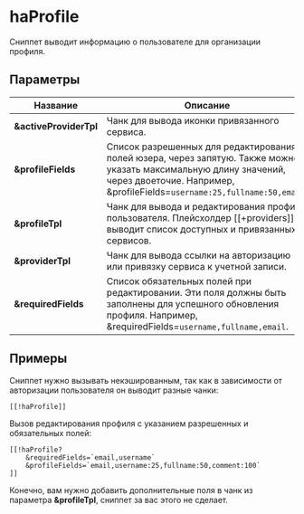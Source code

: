 # haProfile

Сниппет выводит информацию о пользователе для организации профиля.

## Параметры

| Название               | Описание                                                                                                                                                                                      |
| ---------------------- | --------------------------------------------------------------------------------------------------------------------------------------------------------------------------------------------- |
| **&activeProviderTpl** | Чанк для вывода иконки привязанного сервиса.                                                                                                                                                  |
| **&profileFields**     | Список разрешенных для редактирования полей юзера, через запятую. Также можно указать максимальную длину значений, через двоеточие. Например, &profileFields=`username:25,fullname:50,email`. |
| **&profileTpl**        | Чанк для вывода и редактирования профиля пользователя. Плейсхолдер [[+providers]] выводит список доступных и привязанных сервисов.                                                            |
| **&providerTpl**       | Чанк для вывода ссылки на авторизацию или привязку сервиса к учетной записи.                                                                                                                  |
| **&requiredFields**    | Список обязательных полей при редактировании. Эти поля должны быть заполнены для успешного обновления профиля. Например, &requiredFields=`username,fullname,email`.                           |

## Примеры

Сниппет нужно вызывать некэшированным, так как в зависимости от авторизации пользователя он выводит разные чанки:

```modx
[[!haProfile]]
```

Вызов редактирования профиля с указанием разрешенных и обязательных полей:

```modx
[[!haProfile?
    &requiredFields=`email,username`
    &profileFields=`email,username:25,fullname:50,comment:100`
]]
```

Конечно, вам нужно добавить дополнительные поля в чанк из параметра **&profileTpl**, сниппет за вас этого не сделает.
